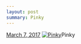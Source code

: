 ```yaml
---
layout: post
summary: Pinky
---
```


<p>
  <time><a href="/610">March 7, 2017</a></time>
  <a href="/610"><img src="{{ site.assets_url }}/610-480.jpg" srcset="{{ site.assets_url }}/610-240.jpg 240w, {{ site.assets_url }}/610-480.jpg 480w, {{ site.assets_url }}/610-720.jpg 720w, {{ site.assets_url }}/610-960.jpg 960w" sizes="(min-width: 700px) 50vw, calc(100vw - 2rem)" alt="Pinky" /></a><span>Pinky</span>
</p>
